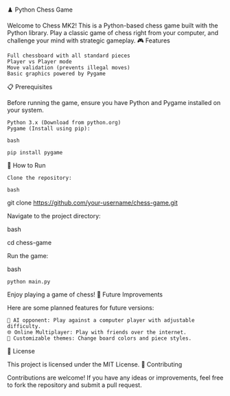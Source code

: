 ♟️ Python Chess Game

Welcome to Chess MK2! This is a Python-based chess game built with the Python library. Play a classic game of chess right from your computer, and challenge your mind with strategic gameplay.
🎮 Features

    Full chessboard with all standard pieces
    Player vs Player mode
    Move validation (prevents illegal moves)
    Basic graphics powered by Pygame

📋 Prerequisites

Before running the game, ensure you have Python and Pygame installed on your system.

    Python 3.x (Download from python.org)
    Pygame (Install using pip):

    bash

    pip install pygame

🚀 How to Run

    Clone the repository:

    bash

git clone https://github.com/your-username/chess-game.git

Navigate to the project directory:

bash

cd chess-game

Run the game:

bash

    python main.py

Enjoy playing a game of chess!
🔧 Future Improvements

Here are some planned features for future versions:

    🧠 AI opponent: Play against a computer player with adjustable difficulty.
    🌐 Online Multiplayer: Play with friends over the internet.
    🎨 Customizable themes: Change board colors and piece styles.

📜 License

This project is licensed under the MIT License.
🙌 Contributing

Contributions are welcome! If you have any ideas or improvements, feel free to fork the repository and submit a pull request.
